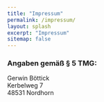 ```yaml
---
title: "Impressum"
permalink: /impressum/
layout: splash
excerpt: "Impressum"
sitemap: false
---
```

<style>
 td {
    vertical-align: middle;
}
</style>

<h3>Angaben gemäß &sect; 5 TMG:</h3>
<p>Gerwin Böttick<br /> Kerbelweg 7<br /> 48531 Nordhorn </p>

